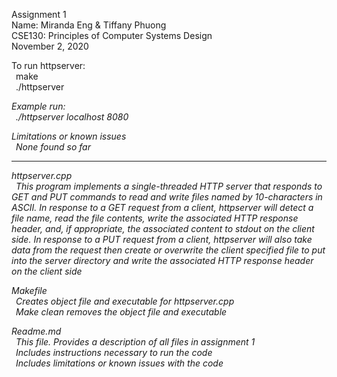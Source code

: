 Assignment 1  
Name: Miranda Eng & Tiffany Phuong  
CSE130: Principles of Computer Systems Design  
November 2, 2020  

To run httpserver:  
	&ensp;make  
	&ensp;./httpserver <address> <port-number>  

Example run:  
	&ensp;./httpserver localhost 8080  

Limitations or known issues  
	&ensp;None found so far  

-------------------------------------------------

httpserver.cpp  
	&ensp;This program implements a single-threaded HTTP server that responds to GET and PUT commands to read and write files named by 10-characters in ASCII. In response to a GET request from a client, httpserver will detect a file name, read the file contents, write the associated HTTP response header, and, if appropriate, the associated content to stdout on the client side. In response to a PUT request from a client, httpserver will also take data from the request then create or overwrite the client specified file to put into the server directory and write the associated HTTP response header on the client side  

Makefile  
	&ensp;Creates object file and executable for httpserver.cpp  
	&ensp;Make clean removes the object file and executable  

Readme.md  
	&ensp;This file. Provides a description of all files in assignment 1  
	&ensp;Includes instructions necessary to run the code  
	&ensp;Includes limitations or known issues with the code  
